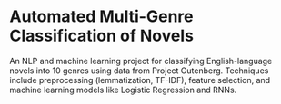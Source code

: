 # Automated Multi-Genre Classification of Novels
 An NLP and machine learning project for classifying English-language novels into 10 genres using data from Project Gutenberg. Techniques include preprocessing (lemmatization, TF-IDF), feature selection, and machine learning models like Logistic Regression and RNNs.
